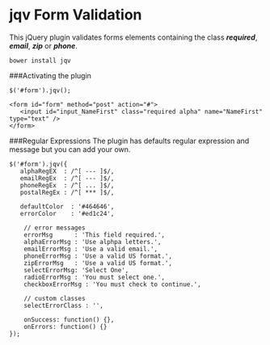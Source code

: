 # **jqv Form Validation**

This jQuery plugin validates forms elements containing the class **_required_**, **_email_**, **_zip_** or **_phone_**.
<br/>

`bower install jqv`


###Activating the plugin
 
    
    
`$('#form').jqv();`


    
    <form id="form" method="post" action="#">
       <input id="input_NameFirst" class="required alpha" name="NameFirst" type="text" />
    </form>
    


###Regular Expressions
The plugin has defaults regular expression and message but you can add your own.
    
    $('#form').jqv({
       alphaRegEX  : /^[ --- ]$/,
       emailRegEx  : /^[ --- ]$/,
       phoneRegEx  : /^[ ... ]$/,
       postalRegEx : /^[ *** ]$/,

       defaultColor  : '#464646',
       errorColor    : '#ed1c24',

        // error messages
        errorMsg      : 'This field required.',
        alphaErrorMsg : 'Use alphpa letters.',
        emailErrorMsg : 'Use a valid email.',
        phoneErrorMsg : 'Use a valid US format.',
        zipErrorMsg   : 'Use a valid US format.',
        selectErrorMsg: 'Select One',
        radioErrorMsg : 'You must select one.',
        checkboxErrorMsg : 'You must check to continue.',

        // custom classes
        selectErrorClass : '',

        onSuccess: function() {},
        onErrors: function() {}
    });
    
